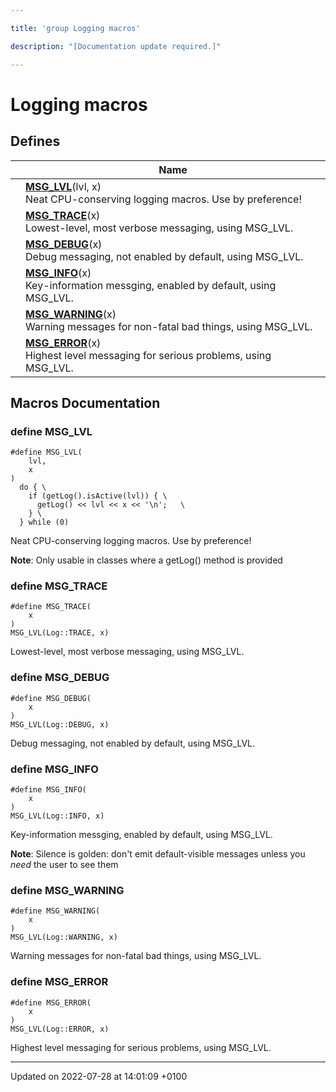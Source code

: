 ```yaml
---

title: 'group Logging macros'

description: "[Documentation update required.]"

---
```


# Logging macros



## Defines

|                | Name           |
| -------------- | -------------- |
|  | **[MSG_LVL](http://example.org/modules/group__logmacros/#define-msg-lvl)**(lvl, x) <br>Neat CPU-conserving logging macros. Use by preference!  |
|  | **[MSG_TRACE](http://example.org/modules/group__logmacros/#define-msg-trace)**(x) <br>Lowest-level, most verbose messaging, using MSG_LVL.  |
|  | **[MSG_DEBUG](http://example.org/modules/group__logmacros/#define-msg-debug)**(x) <br>Debug messaging, not enabled by default, using MSG_LVL.  |
|  | **[MSG_INFO](http://example.org/modules/group__logmacros/#define-msg-info)**(x) <br>Key-information messging, enabled by default, using MSG_LVL.  |
|  | **[MSG_WARNING](http://example.org/modules/group__logmacros/#define-msg-warning)**(x) <br>Warning messages for non-fatal bad things, using MSG_LVL.  |
|  | **[MSG_ERROR](http://example.org/modules/group__logmacros/#define-msg-error)**(x) <br>Highest level messaging for serious problems, using MSG_LVL.  |




## Macros Documentation

### define MSG_LVL

```
#define MSG_LVL(
    lvl,
    x
)
  do { \
    if (getLog().isActive(lvl)) { \
      getLog() << lvl << x << '\n';   \
    } \
  } while (0)
```

Neat CPU-conserving logging macros. Use by preference! 

**Note**: Only usable in classes where a getLog() method is provided 

### define MSG_TRACE

```
#define MSG_TRACE(
    x
)
MSG_LVL(Log::TRACE, x)
```

Lowest-level, most verbose messaging, using MSG_LVL. 

### define MSG_DEBUG

```
#define MSG_DEBUG(
    x
)
MSG_LVL(Log::DEBUG, x)
```

Debug messaging, not enabled by default, using MSG_LVL. 

### define MSG_INFO

```
#define MSG_INFO(
    x
)
MSG_LVL(Log::INFO, x)
```

Key-information messging, enabled by default, using MSG_LVL. 

**Note**: Silence is golden: don't emit default-visible messages unless you _need_ the user to see them 

### define MSG_WARNING

```
#define MSG_WARNING(
    x
)
MSG_LVL(Log::WARNING, x)
```

Warning messages for non-fatal bad things, using MSG_LVL. 

### define MSG_ERROR

```
#define MSG_ERROR(
    x
)
MSG_LVL(Log::ERROR, x)
```

Highest level messaging for serious problems, using MSG_LVL. 



-------------------------------

Updated on 2022-07-28 at 14:01:09 +0100
